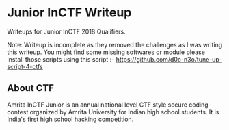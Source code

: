 # Junior InCTF Writeup
Writeups for Junior InCTF 2018 Qualifiers.

Note: Writeup is incomplete as they removed the challenges as I was writing this writeup. You might find some missing softwares or module please install those scripts using this script :- https://github.com/d0c-n3o/tune-up-script-4-ctfs

## About CTF

Amrita InCTF Junior is an annual national level CTF style secure coding contest organized by Amrita University for Indian high school students. It is India's first high school hacking competition.

